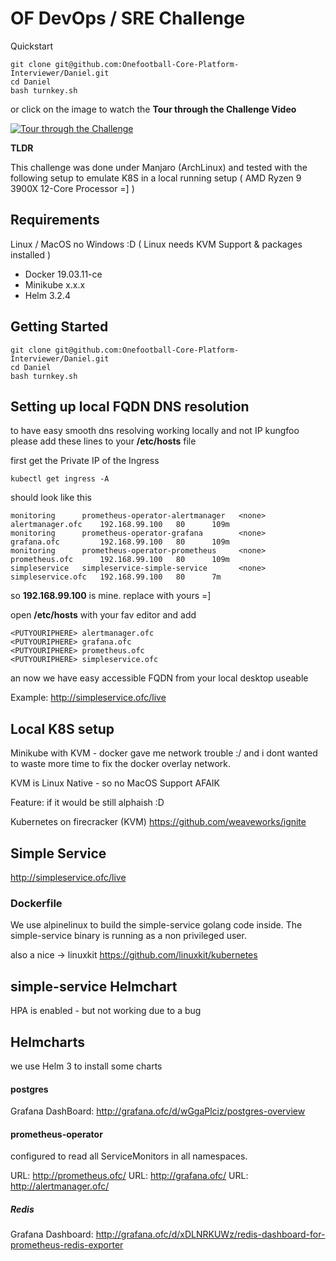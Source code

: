 # OF DevOps / SRE Challenge

Quickstart

```
git clone git@github.com:Onefootball-Core-Platform-Interviewer/Daniel.git
cd Daniel
bash turnkey.sh
```
or click on the image to watch the **Tour through the Challenge Video**

[![Tour through the Challenge](https://img.youtube.com/vi/ox_gZyX_oCA/hqdefault.jpg)](https://youtu.be/ox_gZyX_oCA)

**TLDR**

This challenge was done under Manjaro (ArchLinux) and tested with the following setup to emulate K8S in a local running setup
( AMD Ryzen 9 3900X 12-Core Processor =] )

## Requirements

Linux / MacOS no Windows :D
( Linux needs KVM Support & packages installed )

- Docker 19.03.11-ce
- Minikube x.x.x
- Helm 3.2.4

## Getting Started

```
git clone git@github.com:Onefootball-Core-Platform-Interviewer/Daniel.git
cd Daniel
bash turnkey.sh
```

## Setting up local FQDN DNS resolution

to have easy smooth dns resolving working locally and not IP kungfoo please add these lines to your **/etc/hosts** file

first get the Private IP of the Ingress

```
kubectl get ingress -A
```
should look like this
```
monitoring      prometheus-operator-alertmanager   <none>   alertmanager.ofc    192.168.99.100   80      109m
monitoring      prometheus-operator-grafana        <none>   grafana.ofc         192.168.99.100   80      109m
monitoring      prometheus-operator-prometheus     <none>   prometheus.ofc      192.168.99.100   80      109m
simpleservice   simpleservice-simple-service       <none>   simpleservice.ofc   192.168.99.100   80      7m
```

so **192.168.99.100** is mine.
replace <PUTYOURIPHERE> with yours =]

open **/etc/hosts** with your fav editor and add
```
<PUTYOURIPHERE> alertmanager.ofc
<PUTYOURIPHERE> grafana.ofc
<PUTYOURIPHERE> prometheus.ofc
<PUTYOURIPHERE> simpleservice.ofc
```

an now we have easy accessible FQDN from your local desktop useable

Example: http://simpleservice.ofc/live

## Local K8S setup

Minikube with KVM - docker gave me network trouble :/ and i dont wanted to waste more time to fix the docker overlay network.

KVM is Linux Native - so no MacOS Support AFAIK

Feature:
if it would be still alphaish :D

Kubernetes on firecracker (KVM)
https://github.com/weaveworks/ignite

## Simple Service

http://simpleservice.ofc/live

### Dockerfile

We use alpinelinux to build the simple-service golang code inside.
The simple-service binary is running as a non privileged user.

also a nice -> linuxkit https://github.com/linuxkit/kubernetes

## simple-service Helmchart

HPA is enabled - but not working due to a bug

## Helmcharts

we use Helm 3 to install some charts

#### postgres

Grafana DashBoard: http://grafana.ofc/d/wGgaPlciz/postgres-overview

#### prometheus-operator

configured to read all ServiceMonitors in all namespaces.

URL: http://prometheus.ofc/
URL: http://grafana.ofc/
URL: http://alertmanager.ofc/

##### Redis

Grafana Dashboard: http://grafana.ofc/d/xDLNRKUWz/redis-dashboard-for-prometheus-redis-exporter
